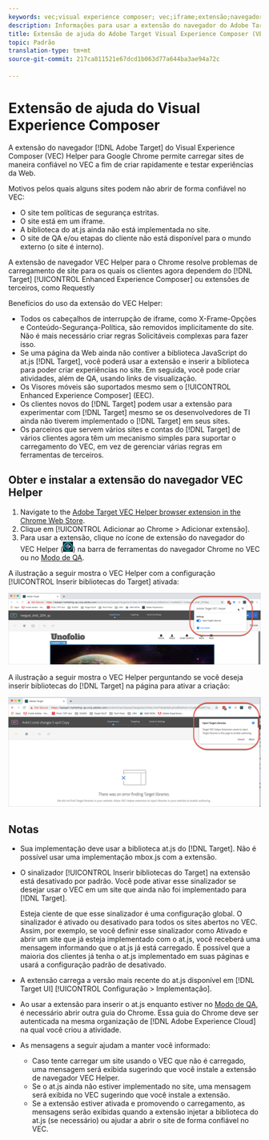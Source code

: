 ```yaml
---
keywords: vec;visual experience composer; vec;iframe;extensão;navegador
description: Informações para usar a extensão do navegador do Adobe Target Visual Experience Composer (VEC) Helper para carregar sites de maneira confiável no VEC a fim de criar e testar rapidamente experiências de QA.
title: Extensão de ajuda do Adobe Target Visual Experience Composer (VEC)
topic: Padrão
translation-type: tm+mt
source-git-commit: 217ca811521e67dcd1b063d77a644ba3ae94a72c

---
```



# Extensão de ajuda do Visual Experience Composer

A extensão do navegador [!DNL Adobe Target] do Visual Experience Composer (VEC) Helper para Google Chrome permite carregar sites de maneira confiável no VEC a fim de criar rapidamente e testar experiências da Web.

Motivos pelos quais alguns sites podem não abrir de forma confiável no VEC:

* O site tem políticas de segurança estritas.
* O site está em um iframe.
* A biblioteca do at.js ainda não está implementada no site.
* O site de QA e/ou etapas do cliente não está disponível para o mundo externo (o site é interno).

A extensão de navegador VEC Helper para o Chrome resolve problemas de carregamento de site para os quais os clientes agora dependem do [!DNL Target] [!UICONTROL Enhanced Experience Composer] ou extensões de terceiros, como Requestly

Benefícios do uso da extensão do VEC Helper:

* Todos os cabeçalhos de interrupção de iframe, como X-Frame-Opções e Conteúdo-Segurança-Política, são removidos implicitamente do site. Não é mais necessário criar regras Solicitáveis complexas para fazer isso.
* Se uma página da Web ainda não contiver a biblioteca JavaScript do at.js [!DNL Target], você poderá usar a extensão e inserir a biblioteca para poder criar experiências no site. Em seguida, você pode criar atividades, além de QA, usando links de visualização.
* Os Visores móveis são suportados mesmo sem o [!UICONTROL Enhanced Experience Composer] (EEC).
* Os clientes novos do [!DNL Target] podem usar a extensão para experimentar com [!DNL Target] mesmo se os desenvolvedores de TI ainda não tiverem implementado o [!DNL Target] em seus sites.
* Os parceiros que servem vários sites e contas do [!DNL Target] de vários clientes agora têm um mecanismo simples para suportar o carregamento do VEC, em vez de gerenciar várias regras em ferramentas de terceiros.

## Obter e instalar a extensão do navegador VEC Helper

1. Navigate to the [Adobe Target VEC Helper browser extension in the Chrome Web Store](https://chrome.google.com/webstore/detail/adobe-target-vec-helper/ggjpideecfnbipkacplkhhaflkdjagak).
1. Clique em [!UICONTROL Adicionar ao Chrome &gt; Adicionar extensão].
1. Para usar a extensão, clique no ícone de extensão do navegador do VEC Helper (![ícone do VEC Helper](/help/c-experiences/c-visual-experience-composer/r-troubleshoot-composer/assets/vec-help-extension.png)) na barra de ferramentas do navegador Chrome no VEC ou no [Modo de QA](/help/c-activities/c-activity-qa/activity-qa.md).

A ilustração a seguir mostra o VEC Helper com a configuração [!UICONTROL Inserir bibliotecas do Target] ativada:

![VEC Helper 1](/help/c-experiences/c-visual-experience-composer/r-troubleshoot-composer/assets/vec-help-extension-1.png)

A ilustração a seguir mostra o VEC Helper perguntando se você deseja inserir bibliotecas do [!DNL Target] na página para ativar a criação:

![VEC Helper 2](/help/c-experiences/c-visual-experience-composer/r-troubleshoot-composer/assets/vec-helper.png)

## Notas

* Sua implementação deve usar a biblioteca at.js do [!DNL Target]. Não é possível usar uma implementação mbox.js com a extensão.
* O sinalizador [!UICONTROL Inserir bibliotecas do Target] na extensão está desativado por padrão. Você pode ativar esse sinalizador se desejar usar o VEC em um site que ainda não foi implementado para [!DNL Target].

   Esteja ciente de que esse sinalizador é uma configuração global. O sinalizador é ativado ou desativado para todos os sites abertos no VEC. Assim, por exemplo, se você definir esse sinalizador como Ativado e abrir um site que já esteja implementado com o at.js, você receberá uma mensagem informando que o at.js já está carregado. É possível que a maioria dos clientes já tenha o at.js implementado em suas páginas e usará a configuração padrão de desativado.

* A extensão carrega a versão mais recente do at.js disponível em [!DNL Target UI] [!UICONTROL Configuração &gt; Implementação].
* Ao usar a extensão para inserir o at.js enquanto estiver no [Modo de QA](/help/c-activities/c-activity-qa/activity-qa.md), é necessário abrir outra guia do Chrome. Essa guia do Chrome deve ser autenticada na mesma organização de [!DNL Adobe Experience Cloud] na qual você criou a atividade.
* As mensagens a seguir ajudam a manter você informado:

   * Caso tente carregar um site usando o VEC que não é carregado, uma mensagem será exibida sugerindo que você instale a extensão de navegador VEC Helper.
   * Se o at.js ainda não estiver implementado no site, uma mensagem será exibida no VEC sugerindo que você instale a extensão.
   * Se a extensão estiver ativada e promovendo o carregamento, as mensagens serão exibidas quando a extensão injetar a biblioteca do at.js (se necessário) ou ajudar a abrir o site de forma confiável no VEC.